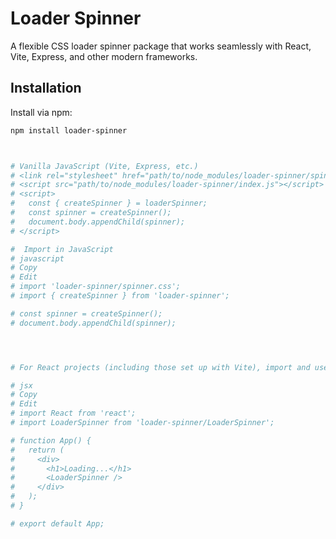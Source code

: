 # Loader Spinner

A flexible CSS loader spinner package that works seamlessly with React, Vite, Express, and other modern frameworks.

## Installation

Install via npm:

```bash
npm install loader-spinner



# Vanilla JavaScript (Vite, Express, etc.)
# <link rel="stylesheet" href="path/to/node_modules/loader-spinner/spinner.css">
# <script src="path/to/node_modules/loader-spinner/index.js"></script>
# <script>
#   const { createSpinner } = loaderSpinner;
#   const spinner = createSpinner();
#   document.body.appendChild(spinner);
# </script>

#  Import in JavaScript
# javascript
# Copy
# Edit
# import 'loader-spinner/spinner.css';
# import { createSpinner } from 'loader-spinner';

# const spinner = createSpinner();
# document.body.appendChild(spinner);




# For React projects (including those set up with Vite), import and use the provided component.

# jsx
# Copy
# Edit
# import React from 'react';
# import LoaderSpinner from 'loader-spinner/LoaderSpinner';

# function App() {
#   return (
#     <div>
#       <h1>Loading...</h1>
#       <LoaderSpinner />
#     </div>
#   );
# }

# export default App;